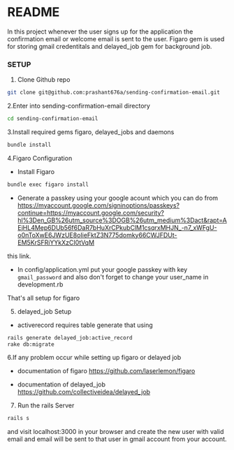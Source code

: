 # README
In this project whenever the user signs up for the application the confirmation email or welcome email is sent to the user.
Figaro gem is used for storing gmail credentitals and delayed_job gem for background job.

### SETUP

1. Clone  Github repo

```bash
git clone git@github.com:prashant676a/sending-confirmation-email.git
```

2.Enter into sending-confirmation-email directory
```bash
cd sending-confirmation-email
```

3.Install required gems figaro, delayed_jobs and daemons
```bash
bundle install
```

4.Figaro Configuration
- Install Figaro
```bash
bundle exec figaro install
```
- Generate a passkey using your google acount which you can do from 
https://myaccount.google.com/signinoptions/passkeys?continue=https://myaccount.google.com/security?hl%3Den_GB%26utm_source%3DOGB%26utm_medium%3Dact&rapt=AEjHL4Mep6DUb56f6DaR7bHuXrCPkubClM1csqrxMHJN_-n7_xWFgU-o0nToXwE6JWzUE8oIieFktZ3N775domky66CWJFDUt-EM5KrSFRiYYkXzCI0tVqM

this link.

- In config/application.yml put your google passkey with key `gmail_password`
and also don't  forget to change your user_name in development.rb

That's all setup for figaro

5. delayed_job Setup

- activerecord requires table generate that using
```bash
rails generate delayed_job:active_record
rake db:migrate
```

6.If any problem occur while setting up figaro or delayed job
- documentation of figaro
https://github.com/laserlemon/figaro

- documentation of delayed_job
https://github.com/collectiveidea/delayed_job

7. Run the rails Server
```bash
rails s
```

and visit localhost:3000 in your browser and create the new user with valid email and email will be sent to that user in gmail account from your account.
